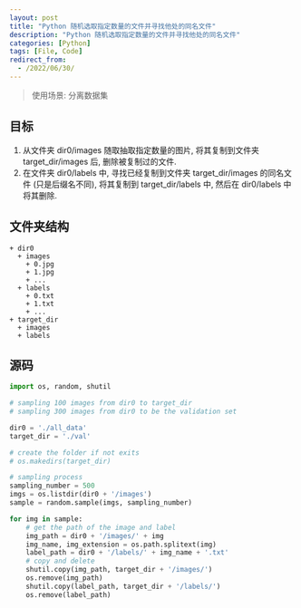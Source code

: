```yaml
---
layout: post
title: "Python 随机选取指定数量的文件并寻找他处的同名文件"
description: "Python 随机选取指定数量的文件并寻找他处的同名文件"
categories: [Python]
tags: [File, Code]
redirect_from:
  - /2022/06/30/
---
```


> 使用场景: 分离数据集

## 目标

1. 从文件夹 dir0/images 随取抽取指定数量的图片, 将其复制到文件夹 target_dir/images 后, 删除被复制过的文件.
2. 在文件夹 dir0/labels 中, 寻找已经复制到文件夹 target_dir/images 的同名文件 (只是后缀名不同), 将其复制到 target_dir/labels 中, 然后在 dir0/labels 中将其删除.

## 文件夹结构

    + dir0
      + images
        + 0.jpg
        + 1.jpg
        + ...
      + labels
        + 0.txt
        + 1.txt
        + ...
    + target_dir
      + images
      + labels

## 源码

```python
import os, random, shutil

# sampling 100 images from dir0 to target_dir
# sampling 300 images from dir0 to be the validation set

dir0 = './all_data'
target_dir = './val'

# create the folder if not exits
# os.makedirs(target_dir)

# sampling process
sampling_number = 500
imgs = os.listdir(dir0 + '/images')
sample = random.sample(imgs, sampling_number)

for img in sample:
    # get the path of the image and label
    img_path = dir0 + '/images/' + img
    img_name, img_extension = os.path.splitext(img)
    label_path = dir0 + '/labels/' + img_name + '.txt'
    # copy and delete
    shutil.copy(img_path, target_dir + '/images/')
    os.remove(img_path)
    shutil.copy(label_path, target_dir + '/labels/')
    os.remove(label_path)
```
